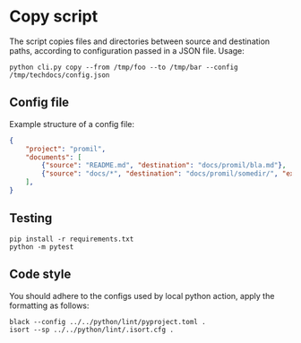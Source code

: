 # Copy script

The script copies files and directories between source and destination paths, according to configuration passed in a JSON file. Usage:

```shell
python cli.py copy --from /tmp/foo --to /tmp/bar --config /tmp/techdocs/config.json 
```

## Config file

Example structure of a config file:

```json
{
    "project": "promil",
    "documents": [
        {"source": "README.md", "destination": "docs/promil/bla.md"},
        {"source": "docs/*", "destination": "docs/promil/somedir/", "exclude": ["docs/internal/*"]},
    ],
}
```

## Testing

```shell
pip install -r requirements.txt
python -m pytest
```

## Code style

You should adhere to the configs used by local python action, apply the formatting as follows:

```shell
black --config ../../python/lint/pyproject.toml .
isort --sp ../../python/lint/.isort.cfg .
```
